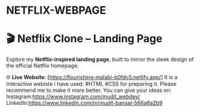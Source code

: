 # NETFLIX-WEBPAGE
# 🎬 Netflix Clone – Landing Page

Explore my **Netflix-inspired landing page**, built to mirror the sleek design of the official Netflix homepage.

🌐 **Live Website**: [https://flourishing-malabi-b0fdc5.netlify.app/]
It is a interactive webiste 
i have used:
#HTML
#CSS 
for preparing it.
Please recommend me to make it more better.
You can give your ideas on:
Instagram:https://www.instagram.com/mudit_webdev/
Linkedln:https://www.linkedin.com/in/mudit-bansal-566a8a2b9

